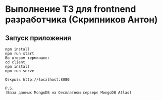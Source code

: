 # Выполнение ТЗ для frontnend разработчика (Скрипников Антон)

## Запуск приложения
```
npm install
npm run start
Во втором терминале:
cd client
npm install
npm run serve

Открыть http://localhost:8080

P.S.
(База данных MongoDB на бесплатном сервере MongoDB Atlas)
```


